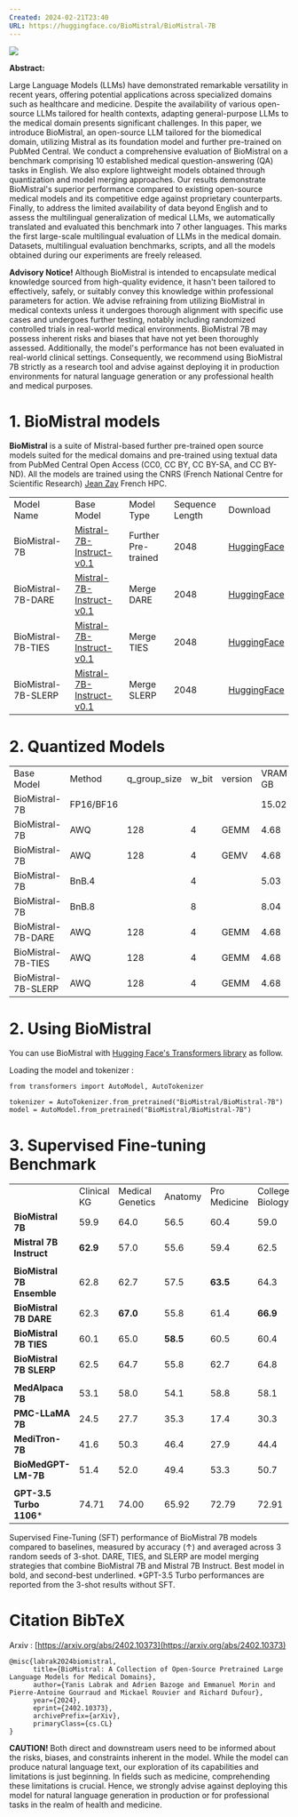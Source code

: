 ```yaml
---
Created: 2024-02-21T23:40
URL: https://huggingface.co/BioMistral/BioMistral-7B
---
```

[![](https://huggingface.co/BioMistral/BioMistral-7B/resolve/main/wordart_blue_m_rectangle.png?download=true)](https://huggingface.co/BioMistral/BioMistral-7B/resolve/main/wordart_blue_m_rectangle.png?download=true)

**Abstract:**

Large Language Models (LLMs) have demonstrated remarkable versatility in recent years, offering potential applications across specialized domains such as healthcare and medicine. Despite the availability of various open-source LLMs tailored for health contexts, adapting general-purpose LLMs to the medical domain presents significant challenges. In this paper, we introduce BioMistral, an open-source LLM tailored for the biomedical domain, utilizing Mistral as its foundation model and further pre-trained on PubMed Central. We conduct a comprehensive evaluation of BioMistral on a benchmark comprising 10 established medical question-answering (QA) tasks in English. We also explore lightweight models obtained through quantization and model merging approaches. Our results demonstrate BioMistral's superior performance compared to existing open-source medical models and its competitive edge against proprietary counterparts. Finally, to address the limited availability of data beyond English and to assess the multilingual generalization of medical LLMs, we automatically translated and evaluated this benchmark into 7 other languages. This marks the first large-scale multilingual evaluation of LLMs in the medical domain. Datasets, multilingual evaluation benchmarks, scripts, and all the models obtained during our experiments are freely released.

**Advisory Notice!** Although BioMistral is intended to encapsulate medical knowledge sourced from high-quality evidence, it hasn't been tailored to effectively, safely, or suitably convey this knowledge within professional parameters for action. We advise refraining from utilizing BioMistral in medical contexts unless it undergoes thorough alignment with specific use cases and undergoes further testing, notably including randomized controlled trials in real-world medical environments. BioMistral 7B may possess inherent risks and biases that have not yet been thoroughly assessed. Additionally, the model's performance has not been evaluated in real-world clinical settings. Consequently, we recommend using BioMistral 7B strictly as a research tool and advise against deploying it in production environments for natural language generation or any professional health and medical purposes.

# 1. BioMistral models

**BioMistral** is a suite of Mistral-based further pre-trained open source models suited for the medical domains and pre-trained using textual data from PubMed Central Open Access (CC0, CC BY, CC BY-SA, and CC BY-ND). All the models are trained using the CNRS (French National Centre for Scientific Research) [Jean Zay](http://www.idris.fr/jean-zay/) French HPC.

|   |   |   |   |   |
|---|---|---|---|---|
|Model Name|Base Model|Model Type|Sequence Length|Download|
|BioMistral-7B|[Mistral-7B-Instruct-v0.1](https://huggingface.co/mistralai/Mistral-7B-Instruct-v0.1)|Further Pre-trained|2048|[HuggingFace](https://huggingface.co/BioMistral/BioMistral-7B)|
|BioMistral-7B-DARE|[Mistral-7B-Instruct-v0.1](https://huggingface.co/mistralai/Mistral-7B-Instruct-v0.1)|Merge DARE|2048|[HuggingFace](https://huggingface.co/BioMistral/BioMistral-7B-DARE)|
|BioMistral-7B-TIES|[Mistral-7B-Instruct-v0.1](https://huggingface.co/mistralai/Mistral-7B-Instruct-v0.1)|Merge TIES|2048|[HuggingFace](https://huggingface.co/BioMistral/BioMistral-7B-TIES)|
|BioMistral-7B-SLERP|[Mistral-7B-Instruct-v0.1](https://huggingface.co/mistralai/Mistral-7B-Instruct-v0.1)|Merge SLERP|2048|[HuggingFace](https://huggingface.co/BioMistral/BioMistral-7B-SLERP)|

# 2. Quantized Models

|   |   |   |   |   |   |   |   |
|---|---|---|---|---|---|---|---|
|Base Model|Method|q_group_size|w_bit|version|VRAM GB|Time|Download|
|BioMistral-7B|FP16/BF16||||15.02|x1.00|[HuggingFace](https://huggingface.co/BioMistral/BioMistral-7B)|
|BioMistral-7B|AWQ|128|4|GEMM|4.68|x1.41|[HuggingFace](https://huggingface.co/BioMistral/BioMistral-7B-AWQ-QGS128-W4-GEMM)|
|BioMistral-7B|AWQ|128|4|GEMV|4.68|x10.30|[HuggingFace](https://huggingface.co/BioMistral/BioMistral-7B-AWQ-QGS128-W4-GEMV)|
|BioMistral-7B|BnB.4||4||5.03|x3.25|[HuggingFace](https://huggingface.co/BioMistral/BioMistral-7B/blob/main/blank)|
|BioMistral-7B|BnB.8||8||8.04|x4.34|[HuggingFace](https://huggingface.co/BioMistral/BioMistral-7B/blob/main/blank)|
|BioMistral-7B-DARE|AWQ|128|4|GEMM|4.68|x1.41|[HuggingFace](https://huggingface.co/BioMistral/BioMistral-7B-DARE-AWQ-QGS128-W4-GEMM)|
|BioMistral-7B-TIES|AWQ|128|4|GEMM|4.68|x1.41|[HuggingFace](https://huggingface.co/BioMistral/BioMistral-7B-TIES-AWQ-QGS128-W4-GEMM)|
|BioMistral-7B-SLERP|AWQ|128|4|GEMM|4.68|x1.41|[HuggingFace](https://huggingface.co/BioMistral/BioMistral-7B-SLERP-AWQ-QGS128-W4-GEMM)|

# 2. Using BioMistral

You can use BioMistral with [Hugging Face's Transformers library](https://github.com/huggingface/transformers) as follow.

Loading the model and tokenizer :

```Plain
from transformers import AutoModel, AutoTokenizer

tokenizer = AutoTokenizer.from_pretrained("BioMistral/BioMistral-7B")
model = AutoModel.from_pretrained("BioMistral/BioMistral-7B")
```

# 3. Supervised Fine-tuning Benchmark

|   |   |   |   |   |   |   |   |   |   |   |   |
|---|---|---|---|---|---|---|---|---|---|---|---|
||Clinical KG|Medical Genetics|Anatomy|Pro Medicine|College Biology|College Medicine|MedQA|MedQA 5 opts|PubMedQA|MedMCQA|Avg.|
|**BioMistral 7B**|59.9|64.0|56.5|60.4|59.0|54.7|50.6|42.8|77.5|48.1|57.3|
|**Mistral 7B Instruct**|**62.9**|57.0|55.6|59.4|62.5|57.2|42.0|40.9|75.7|46.1|55.9|
|||||||||||||
|**BioMistral 7B Ensemble**|62.8|62.7|57.5|**63.5**|64.3|55.7|50.6|43.6|77.5|**48.8**|58.7|
|**BioMistral 7B DARE**|62.3|**67.0**|55.8|61.4|**66.9**|**58.0**|**51.1**|**45.2**|77.7|48.7|**59.4**|
|**BioMistral 7B TIES**|60.1|65.0|**58.5**|60.5|60.4|56.5|49.5|43.2|77.5|48.1|57.9|
|**BioMistral 7B SLERP**|62.5|64.7|55.8|62.7|64.8|56.3|50.8|44.3|**77.8**|48.6|58.8|
|||||||||||||
|**MedAlpaca 7B**|53.1|58.0|54.1|58.8|58.1|48.6|40.1|33.7|73.6|37.0|51.5|
|**PMC-LLaMA 7B**|24.5|27.7|35.3|17.4|30.3|23.3|25.5|20.2|72.9|26.6|30.4|
|**MediTron-7B**|41.6|50.3|46.4|27.9|44.4|30.8|41.6|28.1|74.9|41.3|42.7|
|**BioMedGPT-LM-7B**|51.4|52.0|49.4|53.3|50.7|49.1|42.5|33.9|76.8|37.6|49.7|
|||||||||||||
|**GPT-3.5 Turbo 1106***|74.71|74.00|65.92|72.79|72.91|64.73|57.71|50.82|72.66|53.79|66.0|

Supervised Fine-Tuning (SFT) performance of BioMistral 7B models compared to baselines, measured by accuracy (↑) and averaged across 3 random seeds of 3-shot. DARE, TIES, and SLERP are model merging strategies that combine BioMistral 7B and Mistral 7B Instruct. Best model in bold, and second-best underlined. *GPT-3.5 Turbo performances are reported from the 3-shot results without SFT.

# Citation BibTeX

Arxiv : [https://arxiv.org/abs/2402.10373](https://arxiv.org/abs/2402.10373)

```Plain
@misc{labrak2024biomistral,
      title={BioMistral: A Collection of Open-Source Pretrained Large Language Models for Medical Domains},
      author={Yanis Labrak and Adrien Bazoge and Emmanuel Morin and Pierre-Antoine Gourraud and Mickael Rouvier and Richard Dufour},
      year={2024},
      eprint={2402.10373},
      archivePrefix={arXiv},
      primaryClass={cs.CL}
}
```

**CAUTION!** Both direct and downstream users need to be informed about the risks, biases, and constraints inherent in the model. While the model can produce natural language text, our exploration of its capabilities and limitations is just beginning. In fields such as medicine, comprehending these limitations is crucial. Hence, we strongly advise against deploying this model for natural language generation in production or for professional tasks in the realm of health and medicine.